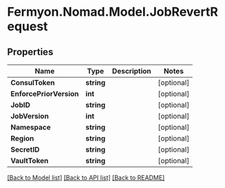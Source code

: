 # Fermyon.Nomad.Model.JobRevertRequest

## Properties

Name | Type | Description | Notes
------------ | ------------- | ------------- | -------------
**ConsulToken** | **string** |  | [optional] 
**EnforcePriorVersion** | **int** |  | [optional] 
**JobID** | **string** |  | [optional] 
**JobVersion** | **int** |  | [optional] 
**Namespace** | **string** |  | [optional] 
**Region** | **string** |  | [optional] 
**SecretID** | **string** |  | [optional] 
**VaultToken** | **string** |  | [optional] 

[[Back to Model list]](../README.md#documentation-for-models) [[Back to API list]](../README.md#documentation-for-api-endpoints) [[Back to README]](../README.md)


